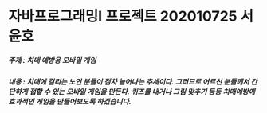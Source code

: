 # 자바프로그래밍I 프로젝트 202010725 서윤호
##### 주제 : 치매 예방용 모바일 게임
##### 내용 : 치매에 걸리는 노인 분들이 점차 늘어나는 추세이다. 그러므로 어르신 분들께서 간단하게 접할 수 있는 모바일 게임을 만든다. 퀴즈를 내거나 그림 맞추기 등등 치매예방에 효과적인 게임을 만들어보도록 하겠습니다.
